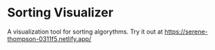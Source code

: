 # Sorting Visualizer

A visualization tool for sorting algorythms.
Try it out at https://serene-thompson-0311f5.netlify.app/
